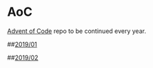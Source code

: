 # AoC
[Advent of Code](https://adventofcode.com) repo to be continued every year.

##[2019/01]()

##[2019/02]()
